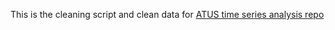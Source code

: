 This is the cleaning script and clean data for [ATUS time series analysis repo](https://github.com/joemarlo/ATUS-time-series)